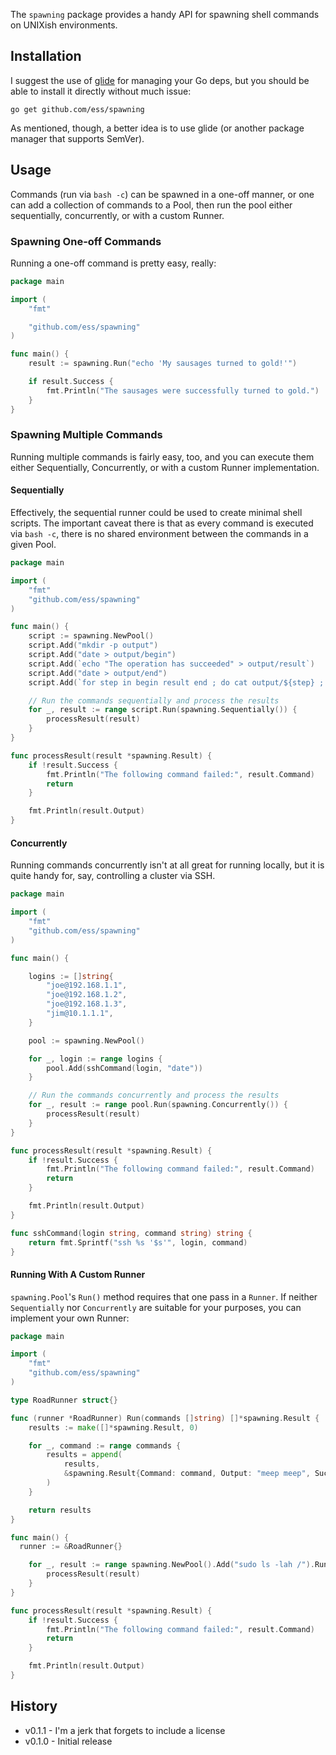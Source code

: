 The `spawning` package provides a handy API for spawning shell commands on
UNIXish environments.

## Installation ##

I suggest the use of [glide](https://glide.sh) for managing your Go deps, but
you should be able to install it directly without much issue:

```
go get github.com/ess/spawning
```

As mentioned, though, a better idea is to use glide (or another package manager
that supports SemVer).

## Usage ##

Commands (run via `bash -c`) can be spawned in a one-off manner, or one can
add a collection of commands to a Pool, then run the pool either sequentially,
concurrently, or with a custom Runner.

### Spawning One-off Commands ###

Running a one-off command is pretty easy, really:

```go
package main

import (
	"fmt"

	"github.com/ess/spawning"
)

func main() {
	result := spawning.Run("echo 'My sausages turned to gold!'")

	if result.Success {
		fmt.Println("The sausages were successfully turned to gold.")
	}
}
```

### Spawning Multiple Commands ###

Running multiple commands is fairly easy, too, and you can execute them either
Sequentially, Concurrently, or with a custom Runner implementation.

#### Sequentially ####

Effectively, the sequential runner could be used to create minimal shell
scripts. The important caveat there is that as every command is executed via
`bash -c`, there is no shared environment between the commands in a given Pool.

```go
package main

import (
	"fmt"
	"github.com/ess/spawning"
)

func main() {
	script := spawning.NewPool()
	script.Add("mkdir -p output")
	script.Add("date > output/begin")
	script.Add(`echo "The operation has succeeded" > output/result`)
	script.Add("date > output/end")
	script.Add(`for step in begin result end ; do cat output/${step} ; done`)

	// Run the commands sequentially and process the results
	for _, result := range script.Run(spawning.Sequentially()) {
		processResult(result)
	}
}

func processResult(result *spawning.Result) {
	if !result.Success {
		fmt.Println("The following command failed:", result.Command)
		return
	}

	fmt.Println(result.Output)
}
```

#### Concurrently ####

Running commands concurrently isn't at all great for running locally, but it is
quite handy for, say, controlling a cluster via SSH.

```go
package main

import (
	"fmt"
	"github.com/ess/spawning"
)

func main() {

	logins := []string{
		"joe@192.168.1.1",
		"joe@192.168.1.2",
		"joe@192.168.1.3",
		"jim@10.1.1.1",
	}

	pool := spawning.NewPool()

	for _, login := range logins {
		pool.Add(sshCommand(login, "date"))
	}

	// Run the commands concurrently and process the results
	for _, result := range pool.Run(spawning.Concurrently()) {
		processResult(result)
	}
}

func processResult(result *spawning.Result) {
	if !result.Success {
		fmt.Println("The following command failed:", result.Command)
		return
	}

	fmt.Println(result.Output)
}

func sshCommand(login string, command string) string {
	return fmt.Sprintf("ssh %s '$s'", login, command)
}
```

#### Running With A Custom Runner ####

`spawning.Pool`'s `Run()` method requires that one pass in a `Runner`. If
neither `Sequentially` nor `Concurrently` are suitable for your purposes, you
can implement your own Runner:

```go
package main

import (
	"fmt"
	"github.com/ess/spawning"
)

type RoadRunner struct{}

func (runner *RoadRunner) Run(commands []string) []*spawning.Result {
	results := make([]*spawning.Result, 0)

	for _, command := range commands {
		results = append(
			results,
			&spawning.Result{Command: command, Output: "meep meep", Success: true},
		)
	}

	return results
}

func main() {
  runner := &RoadRunner{}

	for _, result := range spawning.NewPool().Add("sudo ls -lah /").Run(runner) {
		processResult(result)
	}
}

func processResult(result *spawning.Result) {
	if !result.Success {
		fmt.Println("The following command failed:", result.Command)
		return
	}

	fmt.Println(result.Output)
}
```

## History ##

* v0.1.1 - I'm a jerk that forgets to include a license
* v0.1.0 - Initial release
